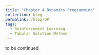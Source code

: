 ```yaml
---
title: "Chapter 4 Dynamics Programming"
collection: blog
permalink: /blog/DP
tags:
  - Reinforcement Learning
  - Tabular Solution Method
--- 
```

$\text{ }$

to be continued